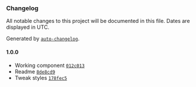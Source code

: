 ### Changelog

All notable changes to this project will be documented in this file. Dates are displayed in UTC.

Generated by [`auto-changelog`](https://github.com/CookPete/auto-changelog).

#### 1.0.0

- Working component [`012c013`](https://github.com/ddamato/vari-bio/commit/012c013ee838191849d83c3f2df4f732f5facb49)
- Readme [`8de8cd9`](https://github.com/ddamato/vari-bio/commit/8de8cd9b527b4ce49855e5eb24e457c7d1fb6390)
- Tweak styles [`178fec5`](https://github.com/ddamato/vari-bio/commit/178fec58d1db4ac8719f3996b49718abb2012160)
